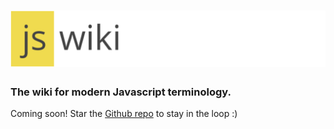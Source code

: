# ![JS Wiki](logo_readme.png)

### The wiki for modern Javascript terminology.

Coming soon! Star the [Github repo](https://github.com/gothinkster/jswiki/) to stay in the loop :)


